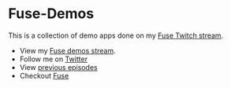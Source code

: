 # Fuse-Demos

This is a collection of demo apps done on my [Fuse Twitch stream](https://www.twitch.tv/mortoray).

- View my [Fuse demos stream](https://www.twitch.tv/mortoray).
- Follow me on [Twitter](https://twitter.com/edaqa)
- View [previous episodes](https://www.youtube.com/channel/UCOkkR7mihbnNnPD8yxhW56Q/featured)
- Checkout [Fuse](https://fusetools.com/)



